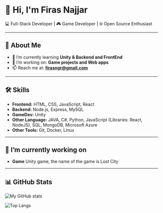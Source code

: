 # 👋 Hi, I'm Firas Najjar

💻 Full-Stack Developer | 🎮 Game Developer | 🌐 Open Source Enthusiast  

---

## 🚀 About Me
- 🌱 I’m currently learning **Unity & Backend and FrontEnd**  
- 🔭 I’m working on: **Game projects and Web apps**  
- 📫 Reach me at: **firasngr@gmail.com**  

---

## 🛠️ Skills
- **Frontend:** HTML, CSS, JavaScript, React  
- **Backend:** Node.js, Express, MySQL  
- **GameDev:** Unity
- **Other Language:** JAVA, C#, Python, JavaScript (Libraries: React, NodeJS), SQL, MongoDB, Microsoft Azure
- **Other Tools:** Git, Docker, Linux  

---

## 🔭 I’m currently working on 
- **Game** Unity game, the name of the game is Lost City

---

## 📊 GitHub Stats
![My GitHub stats](https://github-readme-stats.vercel.app/api?username=firas988&show_icons=true&theme=radical)

![Top Langs](https://github-readme-stats.vercel.app/api/top-langs/?username=firas988&layout=compact&theme=radical)




<!--
**firas988/firas988** is a ✨ _special_ ✨ repository because its `README.md` (this file) appears on your GitHub profile.

Here are some ideas to get you started:


- 🌱 I’m currently learning ...
- 👯 I’m looking to collaborate on ...
- 🤔 I’m looking for help with ...
- 💬 Ask me about ...
- 📫 How to reach me: ...
- 😄 Pronouns: ...
- ⚡ Fun fact: ...
-->
